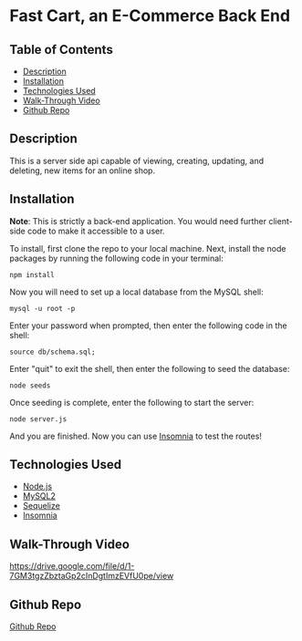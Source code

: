 # Fast Cart, an E-Commerce Back End

## Table of Contents 

  - [Description](#description)
  - [Installation](#installation)
  - [Technologies Used](#technologies-used)
  - [Walk-Through Video](#walk-through-video)
  - [Github Repo](#github-repo)

## Description

This is a server side api capable of viewing, creating, updating, and deleting, new items for an online shop.

## Installation

**Note**:  This is strictly a back-end application.  You would need further client-side code to make it accessible to a user.

To install, first clone the repo to your local machine.  Next, install the node packages by running the following code in your terminal:

    npm install

Now you will need to set up a local database from the MySQL shell:

    mysql -u root -p

Enter your password when prompted, then enter the following code in the shell:

    source db/schema.sql;

Enter "quit" to exit the shell, then enter the following to seed the database:

    node seeds

Once seeding is complete, enter the following to start the server:

    node server.js

And you are finished.  Now you can use [Insomnia](https://insomnia.rest/) to test the routes!

## Technologies Used

 - [Node.js](https://nodejs.org/en/)
 - [MySQL2](https://www.npmjs.com/package/mysql2)
 - [Sequelize](https://sequelize.org/)
 - [Insomnia](https://insomnia.rest/)

## Walk-Through Video

https://drive.google.com/file/d/1-7GM3tgzZbztaGp2cInDgtImzEVfU0pe/view

## Github Repo

[Github Repo](https://github.com/blchase215/fast-cart)

